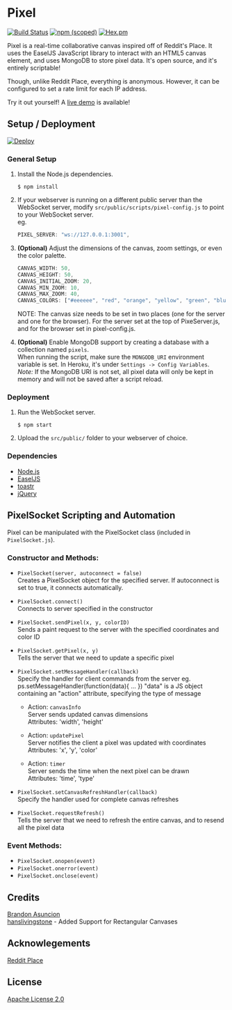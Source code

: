 # Pixel
[![Build Status](https://travis-ci.org/brandonasuncion/Pixel.svg?branch=master)](https://travis-ci.org/brandonasuncion/Pixel)
[![npm (scoped)](https://img.shields.io/npm/v/@cycle/core.svg)]()
[![Hex.pm](https://img.shields.io/hexpm/l/plug.svg)]()

Pixel is a real-time collaborative canvas inspired off of Reddit's Place. It uses the EaselJS JavaScript library to interact with an HTML5 canvas element, and uses MongoDB to store pixel data. It's open source, and it's entirely scriptable!

Though, unlike Reddit Place, everything is anonymous. However, it can be configured to set a rate limit for each IP address.

Try it out yourself! A [live demo](https://pixel--1.herokuapp.com/) is available!

## Setup / Deployment
[![Deploy](https://www.herokucdn.com/deploy/button.svg)](https://heroku.com/deploy)

### General Setup
1. Install the Node.js dependencies.
	```
	$ npm install
	```
2. If your webserver is running on a different public server than the WebSocket server, modify `src/public/scripts/pixel-config.js` to point to your WebSocket server.  
	eg.
	```javascript
	PIXEL_SERVER: "ws://127.0.0.1:3001",
	```

3. **(Optional)** Adjust the dimensions of the canvas, zoom settings, or even the color palette.
	```javascript
	CANVAS_WIDTH: 50,
	CANVAS_HEIGHT: 50,
	CANVAS_INITIAL_ZOOM: 20,
	CANVAS_MIN_ZOOM: 10,
	CANVAS_MAX_ZOOM: 40,
	CANVAS_COLORS: ["#eeeeee", "red", "orange", "yellow", "green", "blue", "purple", "#614126", "white", "black"]
	```

	NOTE: The canvas size needs to be set in two places (one for the server and one for the browser). For the server set at the top of PixeServer.js, and for
	the browser set in pixel-config.js.


4. **(Optional)** Enable MongoDB support by creating a database with a collection named `pixels`.  
	When running the script, make sure the `MONGODB_URI` environment variable is set. In Heroku, it's under `Settings -> Config Variables`.  
	*Note:* If the MongoDB URI is not set, all pixel data will only be kept in memory and will not be saved after a script reload.

### Deployment
1. Run the WebSocket server.
	```
	$ npm start
	```
2. Upload the `src/public/` folder to your webserver of choice.

### Dependencies
* [Node.js](https://nodejs.org/en/)
* [EaselJS](http://www.createjs.com/easeljs)
* [toastr](https://github.com/CodeSeven/toastr)
* [jQuery](https://jquery.com/)

## PixelSocket Scripting and Automation
Pixel can be manipulated with the PixelSocket class (included in `PixelSocket.js`).

### Constructor and Methods:
* `PixelSocket(server, autoconnect = false)`  
	Creates a PixelSocket object for the specified server. If autoconnect is set to true, it connects automatically.
* `PixelSocket.connect()`  
	Connects to server specified in the constructor
* `PixelSocket.sendPixel(x, y, colorID)`  
	Sends a paint request to the server with the specified coordinates and color ID
* `PixelSocket.getPixel(x, y)`  
	Tells the server that we need to update a specific pixel
* `PixelSocket.setMessageHandler(callback)`  
	Specify the handler for client commands from the server
		eg. ps.setMessageHandler(function(data){ ... })
	"data" is a JS object containing an "action" attribute, specifying the type of message

	* Action:	`canvasInfo`  
		Server sends updated canvas dimensions  
		Attributes:		'width', 'height'  

	* Action: `updatePixel`  
		Server notifies the client a pixel was updated with coordinates  
		Attributes: 'x', 'y', 'color'  

	* Action: `timer`  
		Server sends the time when the next pixel can be drawn  
		Attributes: 'time', 'type'  

* `PixelSocket.setCanvasRefreshHandler(callback)`  
	Specify the handler used for complete canvas refreshes

* `PixelSocket.requestRefresh()`  
	Tells the server that we need to refresh the entire canvas,
	and to resend all the pixel data

### Event Methods:
* `PixelSocket.onopen(event)`
* `PixelSocket.onerror(event)`
* `PixelSocket.onclose(event)`

## Credits
[Brandon Asuncion](mailto:me@brandonasuncion.dev)  
[hanslivingstone](https://github.com/hanslivingstone) - Added Support for Rectangular Canvases


## Acknowlegements
[Reddit Place](https://redditblog.com/2017/04/13/how-we-built-rplace/)

## License
[Apache License 2.0](https://choosealicense.com/licenses/apache-2.0/)
